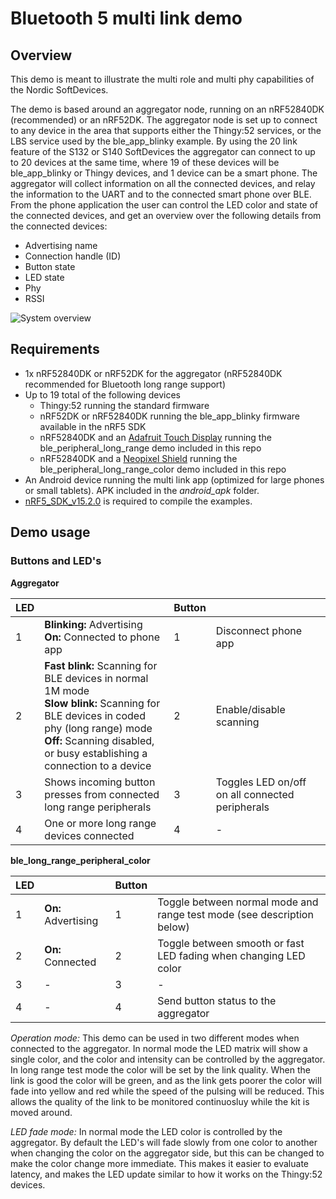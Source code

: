 # Bluetooth 5 multi link demo
## Overview
This demo is meant to illustrate the multi role and multi phy capabilities of the Nordic SoftDevices.

The demo is based around an aggregator node, running on an nRF52840DK (recommended) or an nRF52DK. 
The aggregator node is set up to connect to any device in the area that supports either the Thingy:52 services, or the LBS service used by the ble_app_blinky example. By using the 20 link feature of the S132 or S140 SoftDevices the aggregator can connect to up to 20 devices at the same time, where 19 of these devices will be ble_app_blinky or Thingy devices, and 1 device can be a smart phone. 
The aggregator will collect information on all the connected devices, and relay the information to the UART and to the connected smart phone over BLE. From the phone application the user can control the LED color and state of the connected devices, and get an overview over the following details from the connected devices:
- Advertising name
- Connection handle (ID) 
- Button state
- LED state
- Phy
- RSSI

![System overview](https://github.com/NordicSemiconductor/nrf52-ble-multi-link-multi-role/blob/master/pics/overview.png)

## Requirements
- 1x nRF52840DK or nRF52DK for the aggregator (nRF52840DK recommended for Bluetooth long range support)
- Up to 19 total of the following devices
  - Thingy:52 running the standard firmware
  - nRF52DK or nRF52840DK running the ble_app_blinky firmware available in the nRF5 SDK
  - nRF52840DK and an [Adafruit Touch Display](https://www.adafruit.com/product/1947) running the ble_peripheral_long_range demo included in this repo
  - nRF52840DK and a [Neopixel Shield](https://www.adafruit.com/product/1430) running the ble_peripheral_long_range_color demo included in this repo
- An Android device running the multi link app (optimized for large phones or small tablets). APK included in the *android_apk* folder. 
- [nRF5_SDK_v15.2.0](http://developer.nordicsemi.com/nRF5_SDK/nRF5_SDK_v15.x.x/nRF5_SDK_15.2.0_9412b96.zip) is required to compile the examples.

## Demo usage
### Buttons and LED's
**Aggregator**

| LED |                 | Button |          |
| --- | --------------- | ------ | -------- |
| 1 | **Blinking:** Advertising <br>**On:** Connected to phone app | 1 | Disconnect phone app |
| 2 | **Fast blink:** Scanning for BLE devices in normal 1M mode <br>**Slow blink:** Scanning for BLE devices in coded phy (long range) mode <br>**Off:** Scanning disabled, or busy establishing a connection to a device | 2 | Enable/disable scanning | 
| 3 | Shows incoming button presses from connected long range peripherals | 3 | Toggles LED on/off on all connected peripherals | 
| 4 | One or more long range devices connected | 4 | - |

**ble_long_range_peripheral_color**

| LED |                 | Button |          |
| --- | --------------- | ------ | -------- |
| 1 | **On:** Advertising | 1 | Toggle between normal mode and range test mode (see description below) |
| 2 | **On:** Connected   | 2 | Toggle between smooth or fast LED fading when changing LED color |
| 3 | - | 3 | - |
| 4 | - | 4 | Send button status to the aggregator | 

*Operation mode:* This demo can be used in two different modes when connected to the aggregator. In normal mode the LED matrix will show a single color, and the color and intensity can be controlled by the aggregator. In long range test mode the color will be set by the link quality. When the link is good the color will be green, and as the link gets poorer the color will fade into yellow and red while the speed of the pulsing will be reduced. This allows the quality of the link to be monitored continuosluy while the kit is moved around. 

*LED fade mode:* In normal mode the LED color is controlled by the aggregator. By default the LED's will fade slowly from one color to another when changing the color on the aggregator side, but this can be changed to make the color change more immediate. This makes it easier to evaluate latency, and makes the LED update similar to how it works on the Thingy:52 devices. 
